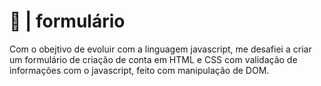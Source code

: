 # 📄 | formulário

<p>Com o obejtivo de evoluir com a linguagem javascript, me desafiei a criar um formulário de criação de conta em HTML e CSS com validação de informações com o javascript, feito com manipulação de DOM.</p>
